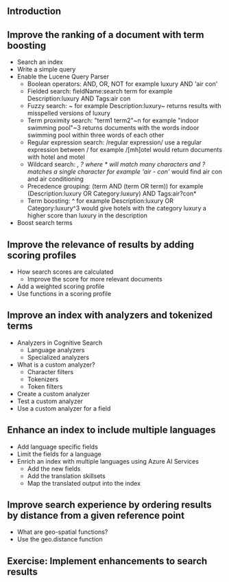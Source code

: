 ## Introduction
## Improve the ranking of a document with term boosting
  - Search an index
  - Write a simple query
  - Enable the Lucene Query Parser
    - Boolean operators: AND, OR, NOT for example luxury AND 'air con'
    - Fielded search: fieldName:search term for example Description:luxury AND Tags:air con
    - Fuzzy search: ~ for example Description:luxury~ returns results with misspelled versions of luxury
    - Term proximity search: "term1 term2"~n for example "indoor swimming pool"~3 returns documents with the words indoor swimming pool within three words of each other
    - Regular expression search: /regular expression/ use a regular expression between / for example /[mh]otel would return documents with hotel and motel
    - Wildcard search: *, ? where * will match many characters and ? matches a single character for example 'air - con'* would find air con and air conditioning
    - Precedence grouping: (term AND (term OR term)) for example (Description:luxury OR Category:luxury) AND Tags:air?con*
    - Term boosting: ^ for example Description:luxury OR Category:luxury^3 would give hotels with the category luxury a higher score than luxury in the description
  - Boost search terms
## Improve the relevance of results by adding scoring profiles
  - How search scores are calculated
    - Improve the score for more relevant documents
  - Add a weighted scoring profile
  - Use functions in a scoring profile
## Improve an index with analyzers and tokenized terms
  - Analyzers in Cognitive Search
    - Language analyzers
    - Specialized analyzers
  - What is a custom analyzer?
    - Character filters
    - Tokenizers
    - Token filters
  - Create a custom analyzer
  - Test a custom analyzer
  - Use a custom analyzer for a field
## Enhance an index to include multiple languages
  - Add language specific fields
  - Limit the fields for a language
  - Enrich an index with multiple languages using Azure AI Services
    - Add the new fields
    - Add the translation skillsets
    - Map the translated output into the index
## Improve search experience by ordering results by distance from a given reference point
  - What are geo-spatial functions?
  - Use the geo.distance function
## Exercise: Implement enhancements to search results
